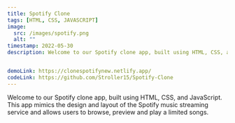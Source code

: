 ```yaml
---
title: Spotify Clone
tags: [HTML, CSS, JAVASCRIPT]
image:
  src: /images/spotify.png
  alt: ""
timestamp: 2022-05-30
description: Welcome to our Spotify clone app, built using HTML, CSS, and JavaScript. This app mimics the design and layout of the Spotify music streaming service and allows users to browse, preview and play a limited songs.


demoLink: https://clonespotifynew.netlify.app/
codeLink: https://github.com/Stroller15/Spotify-Clone
---
```

Welcome to our Spotify clone app, built using HTML, CSS, and JavaScript. This app mimics the design and layout of the Spotify music streaming service and allows users to browse, preview and play a limited songs.




